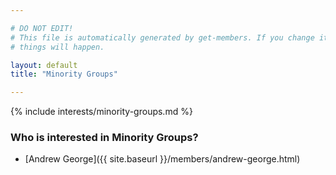 ```yaml
---

# DO NOT EDIT!
# This file is automatically generated by get-members. If you change it, bad
# things will happen.

layout: default
title: "Minority Groups"

---
```


{% include interests/minority-groups.md %}

### Who is interested in Minority Groups?


* [Andrew George]({{ site.baseurl }}/members/andrew-george.html)
